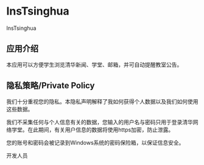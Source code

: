 # InsTsinghua
InsTsinghua
## 应用介绍
本应用可以方便学生浏览清华新闻、学堂、邮箱，并可自动提醒教室公告。

## 隐私策略/Private Policy
我们十分重视您的隐私。本隐私声明解释了我如何获得个人数据以及我们如何使用这些数据。

我们不采集任何与个人信息有关的数据，您输入的用户名与密码只用于登录清华网络学堂。在此期间，有关用户信息的数据将使用https加密，防止泄露。

您的账号和密码会被记录到Windows系统的密码保险箱，以保证信息安全。

开发人员
